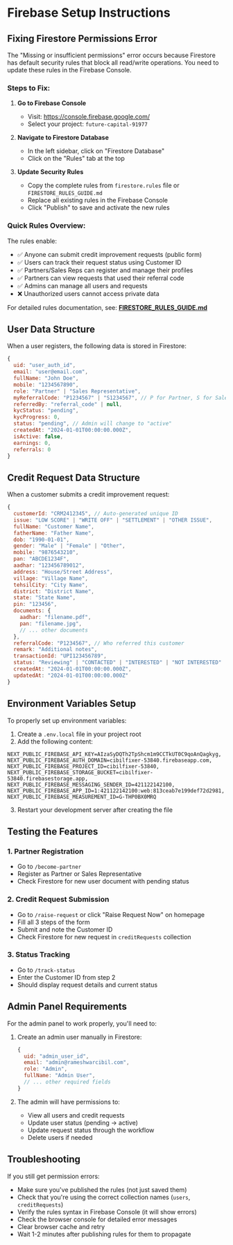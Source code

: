 # Firebase Setup Instructions

## Fixing Firestore Permissions Error

The "Missing or insufficient permissions" error occurs because Firestore has default security rules that block all read/write operations. You need to update these rules in the Firebase Console.

### Steps to Fix:

1. **Go to Firebase Console**
   - Visit: https://console.firebase.google.com/
   - Select your project: `future-capital-91977`

2. **Navigate to Firestore Database**
   - In the left sidebar, click on "Firestore Database"
   - Click on the "Rules" tab at the top

3. **Update Security Rules**
   - Copy the complete rules from `firestore.rules` file or `FIRESTORE_RULES_GUIDE.md`
   - Replace all existing rules in the Firebase Console
   - Click "Publish" to save and activate the new rules

### Quick Rules Overview:

The rules enable:
- ✅ Anyone can submit credit improvement requests (public form)
- ✅ Users can track their request status using Customer ID
- ✅ Partners/Sales Reps can register and manage their profiles
- ✅ Partners can view requests that used their referral code
- ✅ Admins can manage all users and requests
- ❌ Unauthorized users cannot access private data

For detailed rules documentation, see: **[FIRESTORE_RULES_GUIDE.md](./FIRESTORE_RULES_GUIDE.md)**

## User Data Structure

When a user registers, the following data is stored in Firestore:

```javascript
{
  uid: "user_auth_id",
  email: "user@email.com",
  fullName: "John Doe",
  mobile: "1234567890",
  role: "Partner" | "Sales Representative",
  myReferralCode: "P1234567" | "S1234567", // P for Partner, S for Sales Rep
  referredBy: "referral_code" | null,
  kycStatus: "pending",
  kycProgress: 0,
  status: "pending", // Admin will change to "active"
  createdAt: "2024-01-01T00:00:00.000Z",
  isActive: false,
  earnings: 0,
  referrals: 0
}
```

## Credit Request Data Structure

When a customer submits a credit improvement request:

```javascript
{
  customerId: "CRM2412345", // Auto-generated unique ID
  issue: "LOW SCORE" | "WRITE OFF" | "SETTLEMENT" | "OTHER ISSUE",
  fullName: "Customer Name",
  fatherName: "Father Name",
  dob: "1990-01-01",
  gender: "Male" | "Female" | "Other",
  mobile: "9876543210",
  pan: "ABCDE1234F",
  aadhar: "123456789012",
  address: "House/Street Address",
  village: "Village Name",
  tehsilCity: "City Name",
  district: "District Name",
  state: "State Name",
  pin: "123456",
  documents: {
    aadhar: "filename.pdf",
    pan: "filename.jpg",
    // ... other documents
  },
  referralCode: "P1234567", // Who referred this customer
  remark: "Additional notes",
  transactionId: "UPI123456789",
  status: "Reviewing" | "CONTACTED" | "INTERESTED" | "NOT INTERESTED" | "NO RESPONSE" | "CONVERTED TO CUSTOMER",
  createdAt: "2024-01-01T00:00:00.000Z",
  updatedAt: "2024-01-01T00:00:00.000Z"
}
```

## Environment Variables Setup

To properly set up environment variables:

1. Create a `.env.local` file in your project root
2. Add the following content:

```
NEXT_PUBLIC_FIREBASE_API_KEY=AIzaSyDQTh2TpShcm1m9CCTkUT0C9qoAnQagkyg,
NEXT_PUBLIC_FIREBASE_AUTH_DOMAIN=cibilfixer-53840.firebaseapp.com,
NEXT_PUBLIC_FIREBASE_PROJECT_ID=cibilfixer-53840,
NEXT_PUBLIC_FIREBASE_STORAGE_BUCKET=cibilfixer-53840.firebasestorage.app,
NEXT_PUBLIC_FIREBASE_MESSAGING_SENDER_ID=421122142100,
NEXT_PUBLIC_FIREBASE_APP_ID=1:421122142100:web:813ceab7e199def72d2981,
NEXT_PUBLIC_FIREBASE_MEASUREMENT_ID=G-THP0BX0MRQ

```

3. Restart your development server after creating the file

## Testing the Features

### 1. Partner Registration
- Go to `/become-partner`
- Register as Partner or Sales Representative
- Check Firestore for new user document with pending status

### 2. Credit Request Submission
- Go to `/raise-request` or click "Raise Request Now" on homepage
- Fill all 3 steps of the form
- Submit and note the Customer ID
- Check Firestore for new request in `creditRequests` collection

### 3. Status Tracking
- Go to `/track-status`
- Enter the Customer ID from step 2
- Should display request details and current status

## Admin Panel Requirements

For the admin panel to work properly, you'll need to:

1. Create an admin user manually in Firestore:
   ```javascript
   {
     uid: "admin_user_id",
     email: "admin@rameshwarcibil.com",
     role: "Admin",
     fullName: "Admin User",
     // ... other required fields
   }
   ```

2. The admin will have permissions to:
   - View all users and credit requests
   - Update user status (pending → active)
   - Update request status through the workflow
   - Delete users if needed

## Troubleshooting

If you still get permission errors:
- Make sure you've published the rules (not just saved them)
- Check that you're using the correct collection names (`users`, `creditRequests`)
- Verify the rules syntax in Firebase Console (it will show errors)
- Check the browser console for detailed error messages
- Clear browser cache and retry
- Wait 1-2 minutes after publishing rules for them to propagate 
